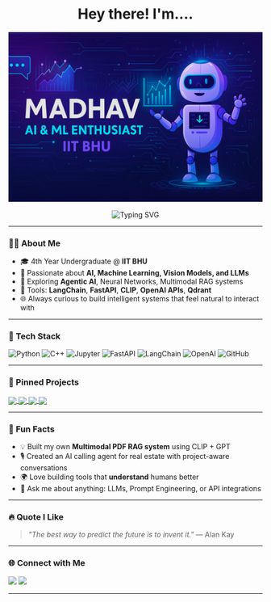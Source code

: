 <h1 align="center">Hey there! I'm....</h1>

<p align="center">
  <img src="https://github.com/MadsDoodle/MadsDoodle/blob/main/ChatGPT%20Image%20Jun%2023%2C%202025%2C%2009_33_00%20PM.png" alt="Madhav Banner"/>
</p>

<p align="center">
  <img src="https://readme-typing-svg.demolab.com?font=Fira+Code&pause=1000&center=true&vCenter=true&width=435&lines=AI+%26+ML+Enthusiast;4th+Year+Undergrad+at+IIT+BHU;Building+LLM+Projects+%F0%9F%9A%80;Exploring+Agentic+AI+%E2%9A%99%EF%B8%8F" alt="Typing SVG" />
</p>

---

### 👨‍💻 About Me

- 🎓 4th Year Undergraduate @ **IIT BHU**
- 🧠 Passionate about **AI, Machine Learning, Vision Models, and LLMs**
- 🤖 Exploring **Agentic AI**, Neural Networks, Multimodal RAG systems
- 🔧 Tools: **LangChain**, **FastAPI**, **CLIP**, **OpenAI APIs**, **Qdrant**
- 🌐 Always curious to build intelligent systems that feel natural to interact with

---

### 🧰 Tech Stack

![Python](https://img.shields.io/badge/-Python-333?style=flat&logo=python)
![C++](https://img.shields.io/badge/-C++-333?style=flat&logo=cplusplus)
![Jupyter](https://img.shields.io/badge/-Jupyter-333?style=flat&logo=Jupyter)
![FastAPI](https://img.shields.io/badge/-FastAPI-333?style=flat&logo=fastapi)
![LangChain](https://img.shields.io/badge/-LangChain-333?style=flat&logo=Chainlink)
![OpenAI](https://img.shields.io/badge/-OpenAI-333?style=flat&logo=openai)
![GitHub](https://img.shields.io/badge/-GitHub-333?style=flat&logo=github)

---

### 📌 Pinned Projects

<a href="https://github.com/MadsDoodle/Agent_2n_Agent">
  <img align="center" src="https://github-readme-stats.vercel.app/api/pin/?username=MadsDoodle&repo=Agent_2n_Agent&theme=tokyonight" />
</a>
<a href="https://github.com/MadsDoodle/ResumePro">
  <img align="center" src="https://github-readme-stats.vercel.app/api/pin/?username=MadsDoodle&repo=ResumePro&theme=tokyonight" />
</a>
<a href="https://github.com/MadsDoodle/Monte-Carlo-simulation">
  <img align="center" src="https://github-readme-stats.vercel.app/api/pin/?username=MadsDoodle&repo=Monte-Carlo-Simulation&theme=tokyonight" />
</a>
<a href="https://github.com/MadsDoodle/Multimodal_PDF_RAG-using-CLIP-LLM-">
  <img align="center" src="https://github-readme-stats.vercel.app/api/pin/?username=MadsDoodle&repo=Multimodal_PDF_RAG-using-CLIP-LLM-&theme=tokyonight" />
</a>

---

### 🧠 Fun Facts

- 💡 Built my own **Multimodal PDF RAG system** using CLIP + GPT
- 🎙️ Created an AI calling agent for real estate with project-aware conversations
- 🌍 Love building tools that **understand** humans better
- 💬 Ask me about anything: LLMs, Prompt Engineering, or API integrations

---

### 🔥 Quote I Like

> *"The best way to predict the future is to invent it."* — Alan Kay

---

### 🌐 Connect with Me

<p align="left">
  <a href="mailto:madhavbaidyaiitbhu@gmail.com"><img src="https://img.shields.io/badge/Gmail-%23D14836.svg?&style=for-the-badge&logo=gmail&logoColor=white"/></a>
  <a href="https://github.com/MadsDoodle"><img src="https://img.shields.io/badge/-GitHub-181717?style=for-the-badge&logo=github&logoColor=white"/></a>
</p>

---

